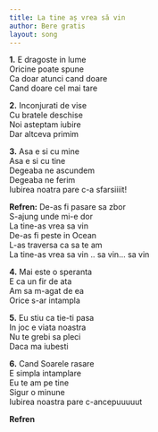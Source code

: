 ```yaml
---
title: La tine aș vrea să vin
author: Bere gratis
layout: song
---
```



**1\.** E dragoste in lume  
Oricine poate spune  
Ca doar atunci cand doare  
Cand doare cel mai tare  


**2\.** Inconjurati de vise  
Cu bratele deschise  
Noi asteptam iubire  
Dar altceva primim  


**3\.** Asa e si cu mine  
Asa e si cu tine  
Degeaba ne ascundem  
Degeaba ne ferim  
Iubirea noatra pare c-a sfarsiiiit!  


**Refren:** De-as fi pasare sa zbor  
S-ajung unde mi-e dor  
La tine-as vrea sa vin  
De-as fi peste in Ocean  
L-as traversa ca sa te am  
La tine-as vrea sa vin .. sa vin... sa vin  


**4\.** Mai este o speranta  
E ca un fir de ata  
Am sa m-agat de ea  
Orice s-ar intampla  


**5\.** Eu stiu ca tie-ti pasa  
In joc e viata noastra  
Nu te grebi sa pleci  
Daca ma iubesti  


**6\.** Cand Soarele rasare  
E simpla intamplare  
Eu te am pe tine  
Sigur o minune  
Iubirea noastra pare c-ancepuuuuut  


**Refren**
